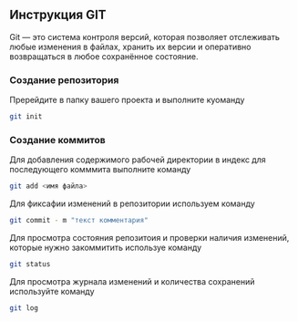##  Инструкция GIT
Git — это система контроля версий, которая позволяет отслеживать любые изменения в файлах, хранить их версии и оперативно возвращаться в любое сохранённое состояние.
### Создание репозитория
Пререйдите в папку вашего проекта и выполните куоманду
```sh
git init
```
### Создание коммитов
Для добавления содержимого рабочей директории в индекс для последующего комммита выполните команду
```sh
git add <имя файла>
```

Для фиксафии изменений в репозитории используем команду
```sh
git commit - m "текст комментария"
```
Для просмотра состояния репозитоия и проверки наличия изменений, которые нужно закоммитить используе команду
```sh
git status
```
Для просмотра журнала изменений и количества сохранений используйте команду
```sh
git log
```
